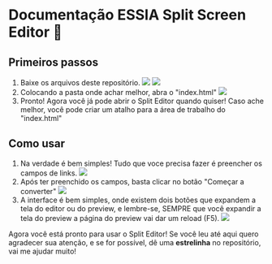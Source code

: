 <h1>Documentação ESSIA Split Screen Editor 📃</h1>
<h2>Primeiros passos</h2>
<ol>
  <li>Baixe os arquivos deste repositório.
  <img src="https://user-images.githubusercontent.com/110829704/205893350-43fc5687-c0e6-4a09-bbb8-3c8d3fcbc0ef.png">
  <img src="https://user-images.githubusercontent.com/110829704/205893808-88c7c24b-a48b-4e83-b34f-f4c07797ea04.png">
  </li>
  <li>Colocando a pasta onde achar melhor, abra o "index.html"
  <img src="https://user-images.githubusercontent.com/110829704/205894237-7aa94141-e0e9-4d43-9814-ed1360c063ba.png">
  <li>Pronto! Agora você já pode abrir o Split Editor quando quiser! Caso ache melhor, você pode criar um atalho para a área de trabalho do "index.html"</li>
</li>
</ol>
<h2>Como usar</h2>
<ol>
  <li>Na verdade é bem simples! Tudo que voce precisa fazer é preencher os campos de links.
  <img src="https://user-images.githubusercontent.com/110829704/205894814-a006f65f-8689-4d2f-966d-44a30450e1b2.png">
  </li>
  <li>Após ter preenchido os campos, basta clicar no botão "Começar a converter"
  <img src="https://user-images.githubusercontent.com/110829704/205895117-5b9fa70d-810a-4ca6-927e-cf1e7e66d50b.png">
  </li>
  <li>A interface é bem simples, onde existem dois botões que expandem a tela do editor ou do preview, e lembre-se, SEMPRE que você expandir a tela do preview a página do preview vai dar um reload (F5).
  <img src="https://user-images.githubusercontent.com/110829704/205895585-91ca7034-7bb4-4c6a-bb14-f36c94690362.png">
  </li>
</ol>
<p>Agora você está pronto para usar o Split Editor! Se você leu até aqui quero agradecer sua atenção, e se for possível, dê uma <b>estrelinha</b> no repositório, vai me ajudar muito!</p>
